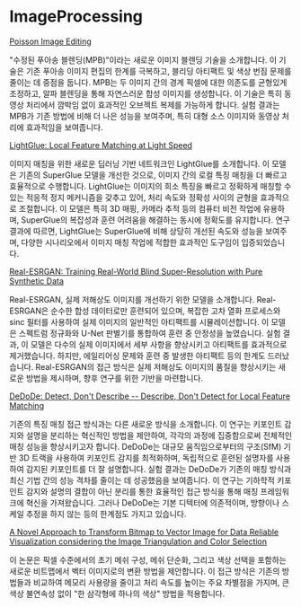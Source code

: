 # ImageProcessing

[Poisson Image Editing](3/Poisson%20Image%20Editing%2047a94f0f5f774af4938fffaec151e18f)

"수정된 푸아송 블렌딩(MPB)"이라는 새로운 이미지 블렌딩 기술을 소개합니다. 이 기술은 기존 푸아송 이미지 편집의 한계를 극복하고, 블리딩 아티팩트 및 색상 번짐 문제를 줄이는 데 중점을 둡니다. MPB는 두 이미지 간의 경계 픽셀에 대한 의존도를 균형있게 조정하고, 알파 블렌딩을 통해 자연스러운 합성 이미지를 생성합니다. 이 기술은 특히 동영상 처리에서 깜박임 없이 효과적인 오브젝트 복제를 가능하게 합니다. 실험 결과는 MPB가 기존 방법에 비해 더 나은 성능을 보여주며, 특히 대형 소스 이미지와 동영상 처리에 효과적임을 보여줍니다.

[LightGlue: Local Feature Matching at Light Speed](3/LightGlue%20Local%20Feature%20Matching%20at%20Light%20Speed%20ab7a8e6890084e0fa11d024b37cb2866)

이미지 매칭을 위한 새로운 딥러닝 기반 네트워크인 LightGlue를 소개합니다. 이 모델은 기존의 SuperGlue 모델을 개선한 것으로, 이미지 간의 로컬 특징 매칭을 더 빠르고 효율적으로 수행합니다. LightGlue는 이미지의 희소 특징을 빠르고 정확하게 매칭할 수 있는 적응적 정지 메커니즘을 갖추고 있어, 처리 속도와 정확성 사이의 균형을 효과적으로 조절합니다. 이 모델은 특히 3D 매핑, 카메라 추적 등의 컴퓨터 비전 작업에 유용하며, SuperGlue의 복잡성과 훈련 어려움을 해결하는 동시에 정확도를 유지합니다. 연구 결과에 따르면, LightGlue는 SuperGlue에 비해 상당히 개선된 속도와 성능을 보여주며, 다양한 시나리오에서 이미지 매칭 작업에 적합한 효과적인 도구임이 입증되었습니다.

[Real-ESRGAN: Training Real-World Blind Super-Resolution with Pure Synthetic Data](3/Real-ESRGAN%20Training%20Real-World%20Blind%20Super-Resolu%2043352acc8e3e488ea1c5d52591a14f5b)

Real-ESRGAN, 실제 저해상도 이미지를 개선하기 위한 모델을 소개합니다. Real-ESRGAN은 순수한 합성 데이터로만 훈련되어 있으며, 복잡한 고차 열화 프로세스와 sinc 필터를 사용하여 실제 이미지의 일반적인 아티팩트를 시뮬레이션합니다. 이 모델은 스펙트럼 정규화와 U-Net 판별기를 통합하여 훈련 중 안정성을 높였습니다. 실험 결과, 이 모델은 다수의 실제 이미지에서 세부 사항을 향상시키고 아티팩트를 효과적으로 제거했습니다. 하지만, 에일리어싱 문제와 훈련 중 발생한 아티팩트 등의 한계도 드러났습니다. Real-ESRGAN의 접근 방식은 실제 저해상도 이미지의 품질을 향상시키는 새로운 방법을 제시하며, 향후 연구를 위한 기반을 마련합니다.

[DeDoDe: Detect, Don't Describe -- Describe, Don't Detect for Local Feature Matching](3/DeDoDe%20Detect,%20Don't%20Describe%20--%20Describe,%20Don't%20D%204e9dd5b38b634b5aa41be592c654fc57)

기존의 특징 매칭 접근 방식과는 다른 새로운 방식을 소개합니다. 이 연구는 키포인트 감지와 설명을 분리하는 혁신적인 방법을 제안하여, 각각의 과정에 집중함으로써 전체적인 매칭 성능을 향상시키고자 합니다. DeDoDe는 대규모 움직임으로부터의 구조(SfM) 기반 3D 트랙을 사용하여 키포인트 감지를 최적화하며, 독립적으로 훈련된 설명자를 사용하여 감지된 키포인트를 더 잘 설명합니다. 실험 결과는 DeDoDe가 기존의 매칭 방식과 최신 기법 간의 성능 격차를 줄이는 데 성공했음을 보여줍니다. 이 연구는 기하학적 키포인트 감지와 설명의 결합이 아닌 분리를 통한 효율적인 접근 방식을 통해 매칭 프레임워크에 혁신을 가져왔습니다. 그러나 DeDoDe는 기본 디텍터에 의존적이며, 방향이나 스케일 추정을 하지 않는 등의 한계점도 가지고 있습니다.

[A Novel Approach to Transform Bitmap to Vector Image for Data Reliable Visualization considering the Image Triangulation and Color Selection](3/A%20Novel%20Approach%20to%20Transform%20Bitmap%20to%20Vector%20Ima%20bc33ce3cad434e65be78c5800426c717)

이 논문은 픽셀 수준에서의 초기 메쉬 구성, 메쉬 단순화, 그리고 색상 선택을 포함하는 새로운 비트맵에서 벡터 이미지로의 변환 방법을 제안합니다. 이 접근 방식은 기존의 방법들과 비교하여 메모리 사용량을 줄이고 처리 속도를 높이는 주요 차별점을 가지며, 큰 색상 불연속성 없이 "한 삼각형에 하나의 색상" 방법을 적용합니다.